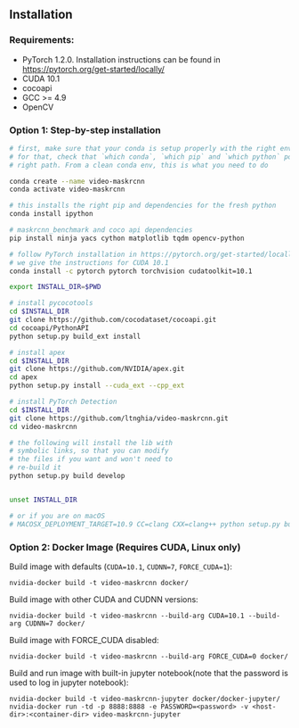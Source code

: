 ## Installation

### Requirements:
- PyTorch 1.2.0. Installation instructions can be found in https://pytorch.org/get-started/locally/
- CUDA 10.1
- cocoapi
- GCC >= 4.9
- OpenCV

### Option 1: Step-by-step installation

```bash
# first, make sure that your conda is setup properly with the right environment
# for that, check that `which conda`, `which pip` and `which python` points to the
# right path. From a clean conda env, this is what you need to do

conda create --name video-maskrcnn
conda activate video-maskrcnn

# this installs the right pip and dependencies for the fresh python
conda install ipython

# maskrcnn_benchmark and coco api dependencies
pip install ninja yacs cython matplotlib tqdm opencv-python

# follow PyTorch installation in https://pytorch.org/get-started/locally/
# we give the instructions for CUDA 10.1
conda install -c pytorch pytorch torchvision cudatoolkit=10.1

export INSTALL_DIR=$PWD

# install pycocotools
cd $INSTALL_DIR
git clone https://github.com/cocodataset/cocoapi.git
cd cocoapi/PythonAPI
python setup.py build_ext install

# install apex
cd $INSTALL_DIR
git clone https://github.com/NVIDIA/apex.git
cd apex
python setup.py install --cuda_ext --cpp_ext

# install PyTorch Detection
cd $INSTALL_DIR
git clone https://github.com/ltnghia/video-maskrcnn.git
cd video-maskrcnn

# the following will install the lib with
# symbolic links, so that you can modify
# the files if you want and won't need to
# re-build it
python setup.py build develop


unset INSTALL_DIR

# or if you are on macOS
# MACOSX_DEPLOYMENT_TARGET=10.9 CC=clang CXX=clang++ python setup.py build develop
```

### Option 2: Docker Image (Requires CUDA, Linux only)

Build image with defaults (`CUDA=10.1`, `CUDNN=7`, `FORCE_CUDA=1`):

    nvidia-docker build -t video-maskrcnn docker/
    
Build image with other CUDA and CUDNN versions:

    nvidia-docker build -t video-maskrcnn --build-arg CUDA=10.1 --build-arg CUDNN=7 docker/
    
Build image with FORCE_CUDA disabled:

    nvidia-docker build -t video-maskrcnn --build-arg FORCE_CUDA=0 docker/
    
Build and run image with built-in jupyter notebook(note that the password is used to log in jupyter notebook):

    nvidia-docker build -t video-maskrcnn-jupyter docker/docker-jupyter/
    nvidia-docker run -td -p 8888:8888 -e PASSWORD=<password> -v <host-dir>:<container-dir> video-maskrcnn-jupyter
